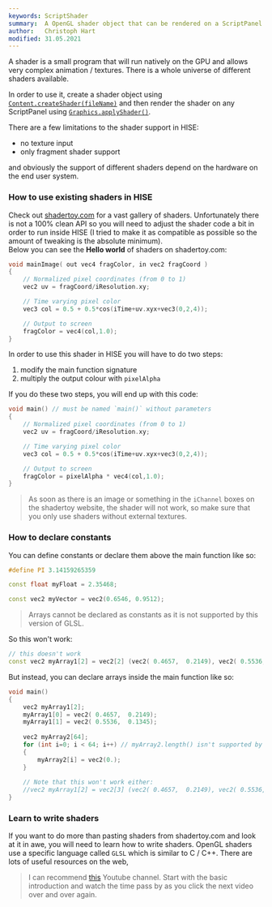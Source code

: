 ```yaml
---
keywords: ScriptShader
summary:  A OpenGL shader object that can be rendered on a ScriptPanel
author:   Christoph Hart
modified: 31.05.2021
---
```

  
A shader is a small program that will run natively on the GPU and allows very complex animation / textures. There is a whole universe of different shaders available.

In order to use it, create a shader object using [`Content.createShader(fileName)`](/scripting/scripting-api/content#createshader) and then render the shader on any ScriptPanel using [`Graphics.applyShader()`](/scripting/scripting-api/graphics#applyshader).

There are a few limitations to the shader support in HISE:

- no texture input
- only fragment shader support

and obviously the support of different shaders depend on the hardware on the end user system.

### How to use existing shaders in HISE

Check out [shadertoy.com](https://www.shadertoy.com) for a vast gallery of shaders. Unfortunately there is not a 100% clean API so you will need to adjust the shader code a bit in order to run inside HISE (I tried to make it as compatible as possible so the amount of tweaking is the absolute minimum).  
Below you can see the **Hello world** of shaders on shadertoy.com:

```cpp
void mainImage( out vec4 fragColor, in vec2 fragCoord )
{
    // Normalized pixel coordinates (from 0 to 1)
    vec2 uv = fragCoord/iResolution.xy;

    // Time varying pixel color
    vec3 col = 0.5 + 0.5*cos(iTime+uv.xyx+vec3(0,2,4));

    // Output to screen
    fragColor = vec4(col,1.0);
}
```

In order to use this shader in HISE you will have to do two steps:

1. modify the main function signature
2. multiply the output colour with `pixelAlpha`

If you do these two steps, you will end up with this code:

```cpp
void main() // must be named `main()` without parameters
{
    // Normalized pixel coordinates (from 0 to 1)
    vec2 uv = fragCoord/iResolution.xy;

    // Time varying pixel color
    vec3 col = 0.5 + 0.5*cos(iTime+uv.xyx+vec3(0,2,4));

    // Output to screen
    fragColor = pixelAlpha * vec4(col,1.0);
}
```

> As soon as there is an image or something in the `iChannel` boxes on the shadertoy website, the shader will not work, so make sure that you only use shaders without external textures.

### How to declare constants

You can define constants or declare them above the main function like so:

```cpp
#define PI 3.14159265359

const float myFloat = 2.35468;

const vec2 myVector = vec2(0.6546, 0.9512);
```

> Arrays cannot be declared as constants as it is not supported by this version of GLSL.

So this won't work:

```cpp
// this doesn't work
const vec2 myArray1[2] = vec2[2] (vec2( 0.4657,  0.2149), vec2( 0.5536,  0.1345));
```

But instead, you can declare arrays inside the main function like so:

```cpp
void main()
{
	vec2 myArray1[2]; 
    myArray1[0] = vec2( 0.4657,  0.2149);
    myArray1[1] = vec2( 0.5536,  0.1345);
    
    vec2 myArray2[64];
    for (int i=0; i < 64; i++) // myArray2.length() isn't supported by the current GLSL version
    {
	    myArray2[i] = vec2(0.);
    }
    
    // Note that this won't work either:
    //vec2 myArray1[2] = vec2[3] (vec2( 0.4657,  0.2149), vec2( 0.5536,  0.1345));
}
```

### Learn to write shaders

If you want to do more than pasting shaders from shadertoy.com and look at it in awe, you will need to learn how to write shaders. OpenGL shaders use a specific language called `GLSL` which is similar to C / C++. There are lots of useful resources on the web, 

> I can recommend [this](https://www.youtube.com/watch?v=u5HAYVHsasc) Youtube channel. Start with the basic introduction and watch the time pass by as you click the next video over and over again.